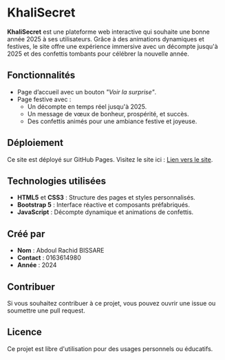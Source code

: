 # **KhaliSecret**

**KhaliSecret** est une plateforme web interactive qui souhaite une bonne année 2025 à ses utilisateurs. Grâce à des animations dynamiques et festives, le site offre une expérience immersive avec un décompte jusqu'à 2025 et des confettis tombants pour célébrer la nouvelle année.

## **Fonctionnalités**  
- Page d’accueil avec un bouton *"Voir la surprise"*.  
- Page festive avec :  
  - Un décompte en temps réel jusqu'à 2025.  
  - Un message de vœux de bonheur, prospérité, et succès.  
  - Des confettis animés pour une ambiance festive et joyeuse.

## **Déploiement**  
Ce site est déployé sur GitHub Pages. Visitez le site ici : [Lien vers le site](https://votre-site.github.io/khalisecret/).

## **Technologies utilisées**  
- **HTML5** et **CSS3** : Structure des pages et styles personnalisés.  
- **Bootstrap 5** : Interface réactive et composants préfabriqués.  
- **JavaScript** : Décompte dynamique et animations de confettis.  

## **Créé par**  
- **Nom** : Abdoul Rachid BISSARE  
- **Contact** : 0163614980  
- **Année** : 2024  

## **Contribuer**  
Si vous souhaitez contribuer à ce projet, vous pouvez ouvrir une issue ou soumettre une pull request.

## **Licence**  
Ce projet est libre d'utilisation pour des usages personnels ou éducatifs.
